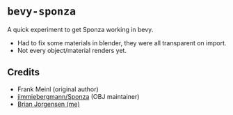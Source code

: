 # `bevy-sponza`
A quick experiment to get Sponza working in bevy.

* Had to fix some materials in blender, they were all transparent on import.
* Not every object/material renders yet.

## Credits
* Frank Meinl (original author)
* [jimmiebergmann/Sponza](https://github.com/jimmiebergmann/Sponza) (OBJ maintainer)
* [Brian Jorgensen (me)](https://github.com/b33j0r/Sponza)
